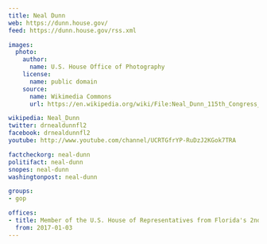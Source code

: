 ```yaml
---
title: Neal Dunn
web: https://dunn.house.gov/
feed: https://dunn.house.gov/rss.xml

images:
  photo:
    author:
      name: U.S. House Office of Photography
    license:
      name: public domain
    source:
      name: Wikimedia Commons
      url: https://en.wikipedia.org/wiki/File:Neal_Dunn_115th_Congress_photo.jpg

wikipedia: Neal_Dunn
twitter: drnealdunnfl2
facebook: drnealdunnfl2
youtube: http://www.youtube.com/channel/UCRTGfrYP-RuDzJ2KGok7TRA

factcheckorg: neal-dunn
politifact: neal-dunn
snopes: neal-dunn
washingtonpost: neal-dunn

groups:
- gop

offices:
- title: Member of the U.S. House of Representatives from Florida's 2nd district
  from: 2017-01-03
---
```

